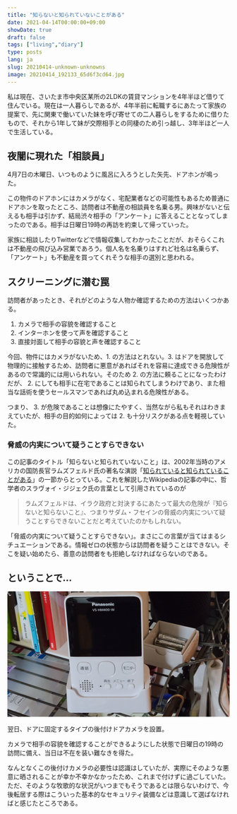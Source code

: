 ```yaml
---
title: "知らないと知られていないことがある"
date: 2021-04-14T00:00:00+09:00
showDate: true
draft: false
tags: ["living","diary"]
type: posts
lang: ja
slug: 20210414-unknown-unknowns
image: 20210414_192133_65d6f3cd64.jpg
---
```

私は現在、さいたま市中央区某所の2LDKの賃貸マンションを4年半ほど借りて住んでいる。現在は一人暮らしであるが、4年半前に転職するにあたって家族の提案で、先に関東で働いていた妹を呼び寄せての二人暮らしをするために借りたもので、それから1年して妹が交際相手との同棲のため引っ越し、3年半ほど一人で生活している。

## 夜闇に現れた「相談員」

4月7日の木曜日、いつものように風呂に入ろうとした矢先、ドアホンが鳴った。

この物件のドアホンにはカメラがなく、宅配業者などの可能性もあるため普通にドアホンを取ったところ、訪問者は不動産の相談員を名乗る男。興味がないと伝えるも相手は引かず、結局渋々相手の「アンケート」に答えることとなってしまったのである。相手は日曜日19時の再訪を約束して帰っていった。

家族に相談したりTwitterなどで情報収集してわかったことだが、おそらくこれは不動産の飛び込み営業であろう。個人名を名乗りはすれど社名は名乗らず、「アンケート」も不動産を買ってくれそうな相手の選別と思われる。

## スクリーニングに潜む罠

訪問者があったとき、それがどのような人物か確認するための方法はいくつかある。

1. カメラで相手の容貌を確認すること
2. インターホンを使って声を確認すること
3. 直接対面して相手の容貌と声を確認すること

今回、物件にはカメラがないため、1. の方法はとれない。3. はドアを開放して物理的に接触するため、訪問者に悪意があればそれを容易に達成できる危険性があるので常識的には用いられない。そのため 2. の方法に頼ることになったわけだが、 2. にしても相手に在宅であることは知られてしまうわけであり、また相当な話術を使うセールスマンであれば丸め込まれる危険性がある。

つまり、 3. が危険であることは想像にたやすく、当然ながら私もそれはわきまえていたが、相手の目的如何によっては 2. も十分リスクがある点を軽視していた。

### 脅威の内実について疑うことすらできない

この記事のタイトル「知らないと知られていないこと」は、2002年当時のアメリカの国防長官ラムズフェルド氏の著名な演説「[知られていると知られていることがある](https://ja.wikipedia.org/wiki/%E7%9F%A5%E3%82%89%E3%82%8C%E3%81%A6%E3%81%84%E3%82%8B%E3%81%A8%E7%9F%A5%E3%82%89%E3%82%8C%E3%81%A6%E3%81%84%E3%82%8B%E3%81%93%E3%81%A8%E3%81%8C%E3%81%82%E3%82%8B)」の一節からとっている。これを解説したWikipediaの記事の中に、哲学者のスラヴォイ・ジジェク氏の言葉として引用されているのが

> ラムズフェルドは、イラク政府と対決するにあたって最大の危険が『知らないと知らないこと』、つまりサダム・フセインの脅威の内実について疑うことすらできないことだと考えていたのかもしれない。

「脅威の内実について疑うことすらできない」。まさにこの言葉が当てはまるシチュエーションである。情報ゼロの状態からは訪問者を疑うことはできない。そこを疑い始めたら、善意の訪問者をも拒絶しなければならないのである。

## ということで…

![Cover Image](./20210414_192133_65d6f3cd64.jpg)

翌日、ドアに固定するタイプの後付けドアカメラを設置。

カメラで相手の容貌を確認することができるようにした状態で日曜日の19時の訪問に備え、当日は不在を装い難なきを得た。

なんとなくこの後付けカメラの必要性は認識はしていたが、実際にそのような悪意に晒されることが幸か不幸かなかったため、これまで付けずに過ごしていた。ただ、そのような牧歌的な状況がいつまでもそうであるとは限らないわけで、今後転居する際はこういった基本的なセキュリティ装備などは意識して選ばなければと感じたところである。